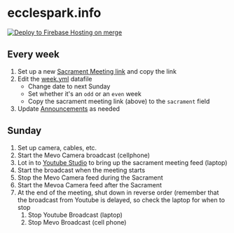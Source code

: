 # ecclespark.info

[![Deploy to Firebase Hosting on merge](https://github.com/jloosli/ecclespark-info/actions/workflows/firebase-hosting-merge.yml/badge.svg)](https://github.com/jloosli/ecclespark-info/actions/workflows/firebase-hosting-merge.yml)

## Every week

1. Set up a new [Sacrament Meeting link](https://studio.youtube.com/channel/UCbq1hkTjdy6dKzQmbLDQk9g/livestreaming) and copy the link
2. Edit the [week.yml](data/week.yml) datafile
   * Change date to next Sunday
   * Set whether it's an `odd` or an `even` week
   * Copy the sacrament meeting link (above) to the `sacrament` field
3. Update [Announcements](content/_index.md) as needed

## Sunday

1. Set up camera, cables, etc.
2. Start the Mevo Camera broadcast (cellphone)
3. Lot in to [Youtube Studio](https://studio.youtube.com/channel/UCbq1hkTjdy6dKzQmbLDQk9g/livestreaming) to bring up the sacrament 
   meeting feed (laptop)
4. Start the broadcast when the meeting starts
5. Stop the Mevo Camera feed during the Sacrament
6. Start the Mevoa Camera feed after the Sacrament
7. At the end of the meeting, shut down in reverse order (remember that the broadcast from Youtube is delayed, so check the laptop for when to stop
   1. Stop Youtube Broadcast (laptop)
   2. Stop Mevo Broadcast (cell phone)
